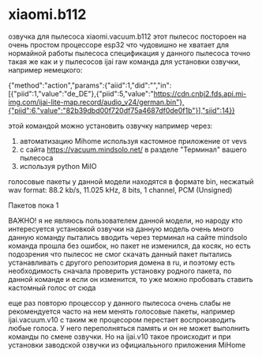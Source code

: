 # xiaomi.b112
озвучка для пылесоса xiaomi.vacuum.b112
этот пылесос постороен на очень простом процессоре esp32 что чудовишно не хватает для нормайной работы пылесоса
спецификация у данного пылесоса точно такая же как и у пылесосов ijai
raw команда для установки озвучки, например немецкого:

{"method":"action","params":{"aiid":1,"did":"","in":[{"piid":1,"value":"de_DE"},{"piid":5,"value":"https://cdn.cnbj2.fds.api.mi-img.com/ijai-lite-map.record/audio_v24/german.bin"},{"piid":6,"value":"82b39dbd00f720df75a4687df0de0f1b"}],"siid":14}}

этой командой можно установить озвучку например через:
1) автоматизацию Mihome используя кастомное приложение от vevs
2) с сайта https://vacuum.mindsolo.net/ в разделе "Терминал" вашего пылесоса
3) используя python MiIO

голосовые пакеты у данной модели находятся в формате bin, несжатый wav format: 88.2 kb/s, 11.025 kHz, 8 bits, 1 channel, PCM (Unsigned)

Пакетов пока 1

ВАЖНО!
я не являюсь пользователем данной модели, но народу кто интересуется установкой озвучки на данную модель очень много
данную команду пытались вводить через терминал на сайте mindsolo команда прошла без ошибок, но пакет не изменился, да косяк, но есть подозрения что пылесос не смог скачать данный пакет пытались устанавливать с другого репозитория домена в ru, и поэтому есть необходимость сначала проверить установку родного пакета, по данной команде и если он изменится, то уже можно пробовать ставить кастомный голос от сюда

еще раз повторю процессор у данного пылесоса очень слабы не рекомендуется часто на нем менять голосовые пакеты, например ijai.vacuum.v10 с таким же процесором перестает воспроизводить любые голоса. У него переполняться память и он не может выполнить команды по смене озвучки. Но на ijai.v10 такое происходит и при установки заводской озвучки из официалььного приложения MiHome
